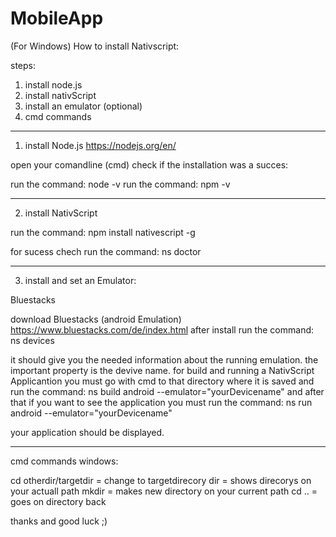 # MobileApp
(For Windows)
 How to install Nativscript:
 
 steps: 
 1. install node.js
 2. install nativScript
 3. install an emulator (optional)
 4. cmd commands
------
1. install Node.js 
https://nodejs.org/en/

open your comandline (cmd)
check if the installation was a succes:

run the command: node -v
run the command: npm -v

----

2. install NativScript

run the command: npm install nativescript -g

for sucess chech run the command: ns doctor

---

3. install and set an Emulator: 

Bluestacks

download Bluestacks (android Emulation) https://www.bluestacks.com/de/index.html
after install run the command: ns devices

it should give you the needed information about the running emulation. the important property is the devive name. 
for build and running a NativScript Applicantion you must go with cmd to that directory where it is saved and run the command: ns build android --emulator="yourDevicename"
and after that if you want to see the application you must run the command: ns run android --emulator="yourDevicename"

your application should be displayed.

------------
cmd commands windows:

cd otherdir/targetdir = change to targetdirecory
dir = shows direcorys on your actuall path
mkdir = makes new directory on your current path
cd .. = goes on directory back

thanks and good luck ;)
